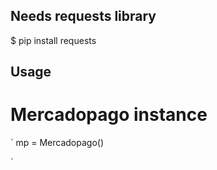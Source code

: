 ## Needs requests library 

$ pip install requests

## Usage


# Mercadopago instance
`
mp = Mercadopago()

`